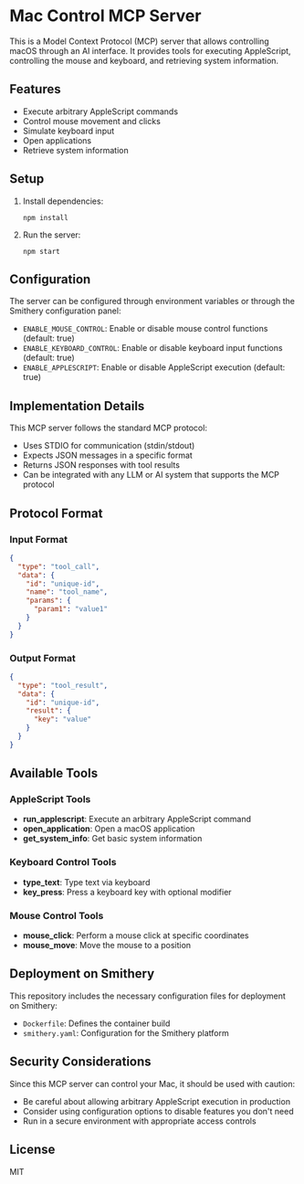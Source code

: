 # Mac Control MCP Server

This is a Model Context Protocol (MCP) server that allows controlling macOS through an AI interface. It provides tools for executing AppleScript, controlling the mouse and keyboard, and retrieving system information.

## Features

- Execute arbitrary AppleScript commands
- Control mouse movement and clicks
- Simulate keyboard input
- Open applications
- Retrieve system information

## Setup

1. Install dependencies:
   ```
   npm install
   ```

2. Run the server:
   ```
   npm start
   ```

## Configuration

The server can be configured through environment variables or through the Smithery configuration panel:

- `ENABLE_MOUSE_CONTROL`: Enable or disable mouse control functions (default: true)
- `ENABLE_KEYBOARD_CONTROL`: Enable or disable keyboard input functions (default: true)
- `ENABLE_APPLESCRIPT`: Enable or disable AppleScript execution (default: true)

## Implementation Details

This MCP server follows the standard MCP protocol:
- Uses STDIO for communication (stdin/stdout)
- Expects JSON messages in a specific format
- Returns JSON responses with tool results
- Can be integrated with any LLM or AI system that supports the MCP protocol

## Protocol Format

### Input Format
```json
{
  "type": "tool_call",
  "data": {
    "id": "unique-id",
    "name": "tool_name",
    "params": {
      "param1": "value1"
    }
  }
}
```

### Output Format
```json
{
  "type": "tool_result",
  "data": {
    "id": "unique-id",
    "result": {
      "key": "value"
    }
  }
}
```

## Available Tools

### AppleScript Tools

- **run_applescript**: Execute an arbitrary AppleScript command
- **open_application**: Open a macOS application
- **get_system_info**: Get basic system information

### Keyboard Control Tools

- **type_text**: Type text via keyboard
- **key_press**: Press a keyboard key with optional modifier

### Mouse Control Tools

- **mouse_click**: Perform a mouse click at specific coordinates
- **mouse_move**: Move the mouse to a position

## Deployment on Smithery

This repository includes the necessary configuration files for deployment on Smithery:

- `Dockerfile`: Defines the container build
- `smithery.yaml`: Configuration for the Smithery platform

## Security Considerations

Since this MCP server can control your Mac, it should be used with caution:

- Be careful about allowing arbitrary AppleScript execution in production
- Consider using configuration options to disable features you don't need
- Run in a secure environment with appropriate access controls

## License

MIT 